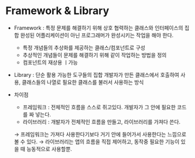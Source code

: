 # Framework & Library

- Framework : 특정 문제를 해결하기 위해 상호 협력하는 클래스와 인터페이스의 집합
완성된 어플리케이션이 아닌 프로그래머가 완성시키는 작업을 해야 한다.
    - 특정 개념들의 추상화를 제공하는 클래스/컴포넌트로 구성
    - 추상적인 개념들이 문제를 해결하기 위해 같이 작업하는 방법을 정의
    - 컴포넌트의 재상용 ㅣ가능
- Library : 단순 활용 가능한 도구들의 집합
개발자가 만든 클래스에서 호출하여 사용, 클래스들의 나열로 필요한 클래스를 불러서 사용하는 방식
- 차이점
    - 프레임워크 : 전체적인 흐름을 스스로 쥐고있다. 개발자가 그 안에 필요한 코드를 짜 넣는다.
    - 라이브러리 : 개발자가 전체적인 흐름을 만들고, 라이브러리를 가져다 쓴다.
    
    → 프레임워크는 가져다 사용한다기보다 거기 안에 들어가서 사용한다는 느낌으로 볼 수 있다.
    → 라이브러리는 앱의 흐름을 직접 제어하고, 동작중 필요한 기능이 있을 때 능동적으로 사용할뿐.
